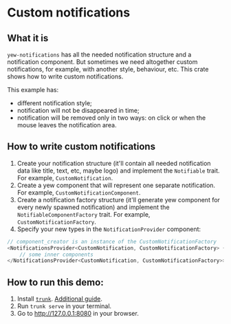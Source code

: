 
# Custom notifications

## What it is

`yew-notifications` has all the needed notification structure and a notification component. But sometimes we need altogether custom notifications, for example, with another style, behaviour, etc. This crate shows how to write custom notifications.

This example has:

* different notification style;
* notification will not be disappeared in time;
* notification will be removed only in two ways: on click or when the mouse leaves the notification area.

## How to write custom notifications

1. Create your notification structure (it'll contain all needed notification data like title, text, etc, maybe logo) and implement the `Notifiable` trait. For example, `CustomNotification`.
2. Create a yew component that will represent one separate notification. For example, `CustomNotificationComponent`.
3. Create a notification factory structure (it'll generate yew component for every newly spawned notification) and implement the `NotifiableComponentFactory` trait. For example, `CustomNotificationFactory`.
4. Specify your new types in the `NotificationProvider` component:
```Rust
// component_creator is an instance of the CustomNotificationFactory
<NotificationsProvider<CustomNotification, CustomNotificationFactory> {component_creator}>
    // some inner components
</NotificationsProvider<CustomNotification, CustomNotificationFactory>>
```

## How to run this demo:

1. Install [`trunk`](https://github.com/thedodd/trunk). [Additional guide](https://yew.rs/docs/next/getting-started/introduction#install-trunk).
2. Run `trunk serve` in your terminal.
3. Go to http://127.0.0.1:8080 in your browser.
